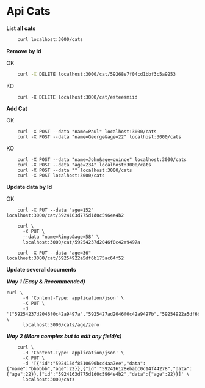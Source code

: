 # Api Cats #

**List all cats**

```bash
    curl localhost:3000/cats
```

**Remove by Id**

OK

```bash
    curl -X DELETE localhost:3000/cat/59268e7f04cd1bbf3c5a9253
```

KO
```
    curl -X DELETE localhost:3000/cat/esteesmiid
```

**Add Cat**

OK
```
    curl -X POST --data "name=Paul" localhost:3000/cats
    curl -X POST --data "name=George&age=22" localhost:3000/cats
```

KO
```
    curl -X POST --data "name=John&age=quince" localhost:3000/cats
    curl -X POST --data "age=234" localhost:3000/cats
    curl -X POST --data "" localhost:3000/cats
    curl -X POST localhost:3000/cats
```

**Update data by Id**

OK
```
    curl -X PUT --data "age=152" localhost:3000/cat/5924163d775d1d0c5964e4b2
    
    curl \
      -X PUT \
      --data "name=Ringo&age=58" \
      localhost:3000/cat/59254237d2046f0c42a9497a

    curl -X PUT --data "age=36" localhost:3000/cat/59254922a5df6b175ac64f52
```

**Update several documents**

***Way 1 (Easy & Recommended)***

```
curl \
      -H 'Content-Type: application/json' \
      -X PUT \
      -d '["59254237d2046f0c42a9497a","5925427ad2046f0c42a9497b","59254922a5df6b175ac64f52"]' \
      localhost:3000/cats/age/zero
```

***Way 2 (More complex but to edit any field/s)***

```
    curl \
      -H 'Content-Type: application/json' \
      -X PUT \
      -d '[{"id":"592415df8510690bcd4aa7ee","data":{"name":"bbbbbb","age":22}},{"id":"592416128ebabc0c14f44278","data":{"age":22}},{"id":"5924163d775d1d0c5964e4b2","data":{"age":22}}]' \
      localhost:3000/cats
```

